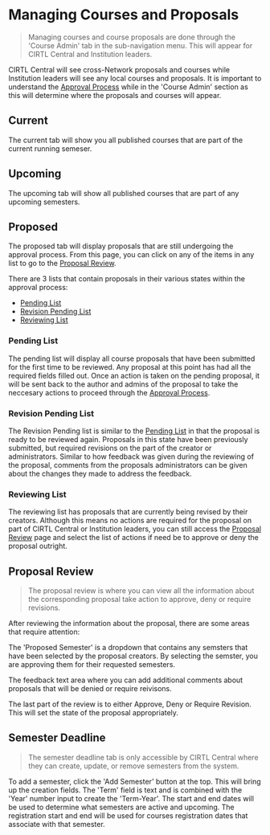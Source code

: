 # Managing Courses and Proposals
> Managing courses and course proposals are done through the 'Course Admin' tab in the sub-navigation menu. This will appear for CIRTL Central and Institution leaders. 

CIRTL Central will see cross-Network proposals and courses while Institution leaders will see any local courses and proposals. It is important to understand the [Approval Process](creating_courses.html#approval-process) while in the 'Course Admin' section as this will determine where the proposals and courses will appear.


## Current
The current tab will show you all published courses that are part of the current running semeser.

## Upcoming
The upcoming tab will show all published courses that are part of any upcoming semesters.

## Proposed
The proposed tab will display proposals that are still undergoing the approval process. From this page, you can click on any of the items in any list to go to the [Proposal Review](#proposal-review).

There are 3 lists that contain proposals in their various states within the approval process:

- [Pending List](#pending-list)
- [Revision Pending List](#revision-pending-list)
- [Reviewing List](#reviewing-list)

### Pending List
The pending list will display all course proposals that have been submitted for the first time to be reviewed. Any proposal at this point has had all the required fields filled out. Once an action is taken on the pending proposal, it will be sent back to the author and admins of the proposal to take the neccesary actions to proceed through the [Approval Process](creating_courses.html#approval-process).

### Revision Pending List
The Revision Pending list is similar to the [Pending List](#pending-list) in that the proposal is ready to be reviewed again. Proposals in this state have been previously submitted, but required revisions on the part of the creator or administrators. Similar to how feedback was given during the reviewing of the proposal, comments from the proposals administrators can be given about the changes they made to address the feedback.

### Reviewing List
The reviewing list has proposals that are currently being revised by their creators. Although this means no actions are required for the proposal on part of CIRTL Central or Institution leaders, you can still access the [Proposal Review](#proposal-review) page and select the list of actions if need be to approve or deny the proposal outright.

## Proposal Review
> The proposal review is where you can view all the information about the corresponding proposal take action to approve, deny or require revisions.

After reviewing the information about the proposal, there are some areas that require attention: 

The 'Proposed Semester' is a dropdown that contains any semsters that have been selected by the proposal creators. By selecting the semster, you are approving them for their requested semesters.

The feedback text area where you can add additional comments about proposals that will be denied or require reivisons.

The last part of the review is to either Approve, Deny or Require Revision. This will set the state of the proposal appropriately.

## Semester Deadline
> The semester deadline tab is only accessible by CIRTL Central where they can create, update, or remove semesters from the system.

To add a semester, click the 'Add Semester' button at the top. This will bring up the creation fields. The 'Term' field is text and is combined with the 'Year' number input to create the 'Term-Year'. The start and end dates will be used to determine what semesters are active and upcoming. The registration start and end will be used for courses registration dates that associate with that semester.
